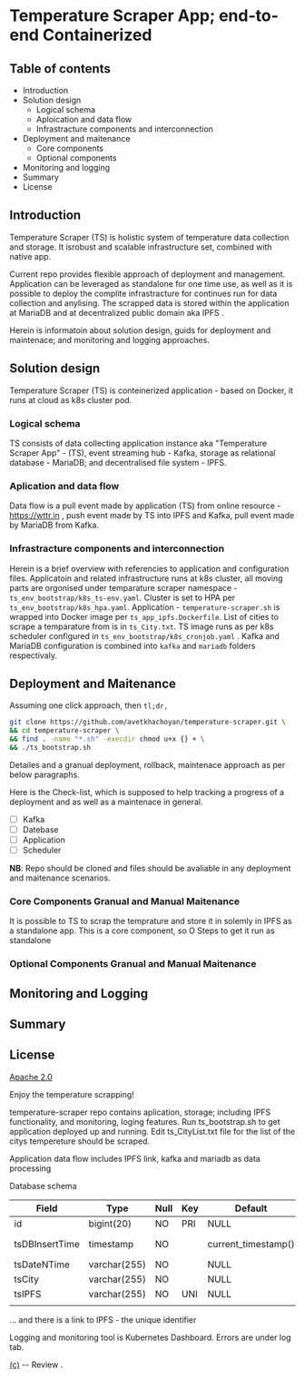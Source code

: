 # Temperature Scraper App; end-to-end Containerized

## Table of contents
- Introduction
- Solution design
    - Logical schema
    - Aploication and data flow
    - Infrastracture components and interconnection
- Deployment and maitenance
    - Core components
    - Optional components
- Monitoring and logging 
- Summary
- License

## Introduction
Temperature Scraper (TS) is holistic system of temperature data collection and storage. It isrobust and scalable infrastructure set, combined with native app.

Current repo provides flexible approach of deployment and management. Application can be leveraged as standalone for one time use, as well as it is possible to deploy the complite infrastracture for continues run for data collection and anylising. The scrapped data is stored within the application at MariaDB and at decentralized public domain aka IPFS .

Herein is informatoin about solution design, guids for deployment and maintenace; and monitoring and logging approaches.

## Solution design
Temperature Scraper (TS) is conteinerized application - based on Docker, it runs at cloud as k8s cluster pod.

### Logical schema
TS consists of data collecting application instance aka \"Temperature Scraper App\" \- \(TS\), event streaming hub - Kafka, storage as relational database - MariaDB; and decentralised file system - IPFS. 

### Aplication and data flow
Data flow is a pull event made by application (TS) from online resource - <https://wttr.in> , push event made by TS into IPFS and Kafka, pull event made by MariaDB from Kafka.

### Infrastracture components and interconnection
Herein is a brief overview with referencies to application and configuration files. 
Applicatoin and related infrastructure runs at k8s cluster, all moving parts are orgonised under temparature scraper namespace - `ts_env_bootstrap/k8s_ts-env.yaml`. Cluster is set to HPA per `ts_env_bootstrap/k8s_hpa.yaml`. Application - `temperature-scraper.sh` is wrapped into Docker image per `ts_app_ipfs.Dockerfile`. List of cities to scrape a temparature from is in `ts_City.txt`. TS image runs as per k8s scheduler configured in `ts_env_bootstrap/k8s_cronjob.yaml` . Kafka and MariaDB configuration is combined into `kafka` and `mariadb` folders respectivaly.

## Deployment and Maitenance
Assuming one click approach, then `tl;dr,`
```bash
git clone https://github.com/avetkhachoyan/temperature-scraper.git \
&& cd temperature-scraper \
&& find . -name "*.sh" -execdir chmod u+x {} + \
&& ./ts_bootstrap.sh
```
Detailes and a granual deployment, rollback, maintenace approach as per below paragraphs.

Here is the Check-list, which is supposed to help tracking a progress of a deployment and as well as a maintenace in general.

- [ ] Kafka
- [ ] Datebase
- [ ] Application
- [ ] Scheduler

**NB**\: Repo should be cloned and files should be avaliable in any deployment and maitenance   scenarios.  


### Core Components Granual and Manual Maitenance
It is possible to TS to scrap the temprature and store it in solemly in IPFS as a standalone app. This is a core component, so O
Steps to get it run as standalone 

### Optional Components Granual and Manual Maitenance

## Monitoring and Logging 

## Summary


## License
[Apache 2.0](https://www.apache.org/licenses/LICENSE-2.0)

Enjoy the temperature scrapping!



temperature-scraper repo contains aplication, storage; including IPFS functionality, and monitoring, loging features.
Run ts_bootstrap.sh to get application deployed up and running.
Edit ts_CityList.txt file for the list of the citys tempereture should be scraped.

Application data flow includes IPFS link, kafka and mariadb as data processing

Database schema

| Field          | Type         | Null | Key | Default             | Extra                         |
|----------------|--------------|------|-----|---------------------|-------------------------------|
| id             | bigint(20)   | NO   | PRI | NULL                | auto_increment                |
| tsDBInsertTime | timestamp    | NO   |     | current_timestamp() | on update current_timestamp() |
| tsDateNTime    | varchar(255) | NO   |     | NULL                |                               |
| tsCity         | varchar(255) | NO   |     | NULL                |                               |
| tsIPFS         | varchar(255) | NO   | UNI | NULL                |                               |
||

... and there is a link to IPFS - the unique identifier


Logging and monitoring tool is Kubernetes Dashboard. Errors are under log tab.


[(c)](https://khachoyan.com) -- Review .

